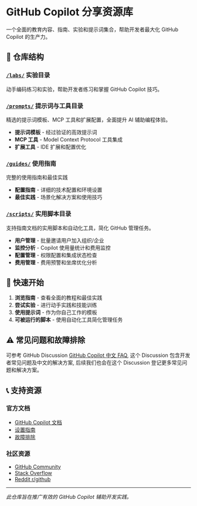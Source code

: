 # GitHub Copilot 分享资源库

一个全面的教育内容、指南、实验和提示词集合，帮助开发者最大化 GitHub Copilot 的生产力。

## 📁 仓库结构

### [`/labs/`](./labs/README.md) 实验目录
动手编码练习和实验，帮助开发者练习和掌握 GitHub Copilot 技巧。

### [`/prompts/`](./prompts/README.md) 提示词与工具目录
精选的提示词模板、MCP 工具和扩展配置，全面提升 AI 辅助编程体验。
- **提示词模板** - 经过验证的高效提示词
- **MCP 工具** - Model Context Protocol 工具集成
- **扩展工具** - IDE 扩展和配置优化

###  [`/guides/`](./guides/Readme.md) 使用指南
完整的使用指南和最佳实践
- **配置指南** - 详细的技术配置和环境设置
- **最佳实践** - 场景化解决方案和使用技巧

### [`/scripts/`](./scripts/Readme.md) 实用脚本目录
支持指南文档的实用脚本和自动化工具，简化 GitHub 管理任务。
- **用户管理** - 批量邀请用户加入组织/企业
- **监控分析** - Copilot 使用量统计和费用监控
- **配置管理** - 权限配置和集成状态检查
- **费用管理** - 费用预警和坐席优化分析

## 🚀 快速开始

1. **浏览指南** - 查看全面的教程和最佳实践
2. **尝试实验** - 进行动手实践和技能训练
3. **使用提示词** - 作为你自己工作的模板
4. **可被运行的脚本** - 使用自动化工具简化管理任务

## ⚠️ 常见问题和故障排除
可参考 GitHub Discussion [GitHub Copilot 中文 FAQ](https://github.com/orgs/githubcopilotfaq/discussions), 这个 Discussion 包含开发者常见问题及中文的解决方案, 后续我们也会在这个 Discussion 登记更多常见问题和解决方案。


## 📞 支持资源

### 官方文档
- [GitHub Copilot 文档](https://docs.github.com/copilot)
- [设置指南](https://docs.github.com/copilot/setting-up-github-copilot)
- [故障排除](https://docs.github.com/copilot/troubleshooting-github-copilot)

### 社区资源
- [GitHub Community](https://github.com/orgs/community/discussions)
- [Stack Overflow](https://stackoverflow.com/questions/tagged/github-copilot)
- [Reddit r/github](https://reddit.com/r/github)


---

*此仓库旨在推广有效的 GitHub Copilot 辅助开发实践。*